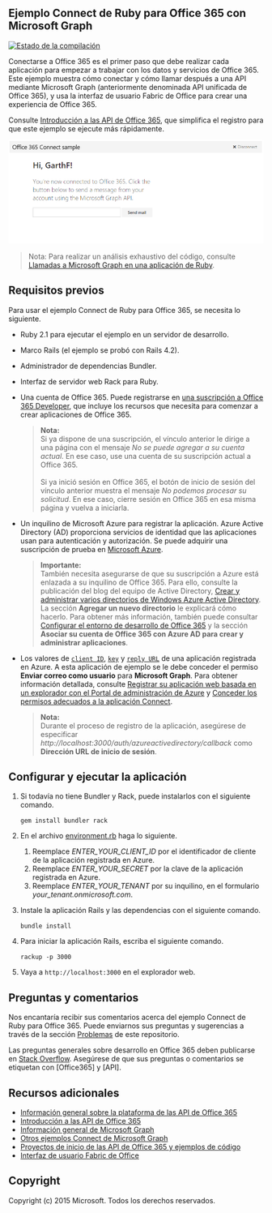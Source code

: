 ## Ejemplo Connect de Ruby para Office 365 con Microsoft Graph

[ ![Estado de la compilación](https://travis-ci.org/OfficeDev/O365-Ruby-Microsoft-Graph-Connect.svg?branch=master)](https://travis-ci.org/OfficeDev/O365-Ruby-Microsoft-Graph-Connect)  

Conectarse a Office 365 es el primer paso que debe realizar cada aplicación para empezar a trabajar con los datos y servicios de Office 365. Este ejemplo muestra cómo conectar y cómo llamar después a una API mediante Microsoft Graph (anteriormente denominada API unificada de Office 365), y usa la interfaz de usuario Fabric de Office para crear una experiencia de Office 365.

Consulte [Introducción a las API de Office 365](http://dev.office.com/getting-started/office365apis?platform=option-ruby#setup), que simplifica el registro para que este ejemplo se ejecute más rápidamente.

![Captura de pantalla del ejemplo Connect de Ruby para Office 365](../readme-images/O365-Ruby-Microsoft-Graph-Connect.png)  

> Nota: Para realizar un análisis exhaustivo del código, consulte [Llamadas a Microsoft Graph en una aplicación de Ruby](https://graph.microsoft.io/es-es/docs/platform/ruby).

## Requisitos previos

Para usar el ejemplo Connect de Ruby para Office 365, se necesita lo siguiente.

* Ruby 2.1 para ejecutar el ejemplo en un servidor de desarrollo.
* Marco Rails (el ejemplo se probó con Rails 4.2).
* Administrador de dependencias Bundler.
* Interfaz de servidor web Rack para Ruby.
* Una cuenta de Office 365. Puede registrarse en [una suscripción a Office 365 Developer](https://profile.microsoft.com/RegSysProfileCenter/wizardnp.aspx?wizid=14b845d0-938c-45af-b061-f798fbb4d170), que incluye los recursos que necesita para comenzar a crear aplicaciones de Office 365.

    > **Nota:**<br /> 
	Si ya dispone de una suscripción, el vínculo anterior le dirige a una página con el mensaje *No se puede agregar a su cuenta actual*. En ese caso, use una cuenta de su suscripción actual a Office 365.<br /><br /> 
	Si ya inició sesión en Office 365, el botón de inicio de sesión del vínculo anterior muestra el mensaje *No podemos procesar su solicitud*. En ese caso, cierre sesión en Office 365 en esa misma página y vuelva a iniciarla.
* Un inquilino de Microsoft Azure para registrar la aplicación. Azure Active Directory (AD) proporciona servicios de identidad que las aplicaciones usan para autenticación y autorización. Se puede adquirir una suscripción de prueba en [Microsoft Azure](https://account.windowsazure.com/SignUp).

    > **Importante:**<br />
	También necesita asegurarse de que su suscripción a Azure está enlazada a su inquilino de Office 365. Para ello, consulte la publicación del blog del equipo de Active Directory, [Crear y administrar varios directorios de Windows Azure Active Directory](http://blogs.technet.com/b/ad/archive/2013/11/08/creating-and-managing-multiple-windows-azure-active-directories.aspx). La sección **Agregar un nuevo directorio** le explicará cómo hacerlo. Para obtener más información, también puede consultar [Configurar el entorno de desarrollo de Office 365](https://msdn.microsoft.com/office/office365/howto/setup-development-environment#bk_CreateAzureSubscription) y la sección **Asociar su cuenta de Office 365 con Azure AD para crear y administrar aplicaciones**.
* Los valores de [```client ID```](app/Constants.rb#L29), [```key```](app/Constants.rb#L30) y [```reply URL```](app/Constants.rb#L31) de una aplicación registrada en Azure. A esta aplicación de ejemplo se le debe conceder el permiso **Enviar correo como usuario** para **Microsoft Graph**. Para obtener información detallada, consulte [Registrar su aplicación web basada en un explorador con el Portal de administración de Azure](https://msdn.microsoft.com/office/office365/HowTo/add-common-consent-manually#bk_RegisterWebApp) y [Conceder los permisos adecuados a la aplicación Connect](https://github.com/OfficeDev/O365-Ruby-Microsoft-Graph-Connect/wiki/Grant-permissions-to-the-Connect-application-in-Azure).

     > **Nota:**<br />
	 Durante el proceso de registro de la aplicación, asegúrese de especificar *http://localhost:3000/auth/azureactivedirectory/callback* como **Dirección URL de inicio de sesión**.

## Configurar y ejecutar la aplicación

1. Si todavía no tiene Bundler y Rack, puede instalarlos con el siguiente comando.

	```
	gem install bundler rack
	```
2. En el archivo [environment.rb](config/environment.rb) haga lo siguiente.
    1. Reemplace *ENTER_YOUR_CLIENT_ID* por el identificador de cliente de la aplicación registrada en Azure.
    2. Reemplace *ENTER_YOUR_SECRET* por la clave de la aplicación registrada en Azure.
    3. Reemplace *ENTER_YOUR_TENANT* por su inquilino, en el formulario *your_tenant.onmicrosoft.com*.
3. Instale la aplicación Rails y las dependencias con el siguiente comando.

	```
	bundle install
	```
4. Para iniciar la aplicación Rails, escriba el siguiente comando.

	```
	rackup -p 3000
	```
5. Vaya a ```http://localhost:3000``` en el explorador web.

## Preguntas y comentarios

Nos encantaría recibir sus comentarios acerca del ejemplo Connect de Ruby para Office 365. Puede enviarnos sus preguntas y sugerencias a través de la sección [Problemas](https://github.com/OfficeDev/O365-Ruby-Microsoft-Graph-Connect/issues) de este repositorio.

Las preguntas generales sobre desarrollo en Office 365 deben publicarse en [Stack Overflow](http://stackoverflow.com/questions/tagged/Office365+API). Asegúrese de que sus preguntas o comentarios se etiquetan con [Office365] y [API].
  
## Recursos adicionales

* [Información general sobre la plataforma de las API de Office 365](https://msdn.microsoft.com/office/office365/howto/platform-development-overview)
* [Introducción a las API de Office 365](http://dev.office.com/getting-started/office365apis)
* [Información general de Microsoft Graph](http://graph.microsoft.io/)
* [Otros ejemplos Connect de Microsoft Graph](https://github.com/officedev?utf8=%E2%9C%93&query=Microsoft-Graph-Connect)
* [Proyectos de inicio de las API de Office 365 y ejemplos de código](https://msdn.microsoft.com/office/office365/howto/starter-projects-and-code-samples)
* [Interfaz de usuario Fabric de Office](https://github.com/OfficeDev/Office-UI-Fabric)

## Copyright
Copyright (c) 2015 Microsoft. Todos los derechos reservados.
